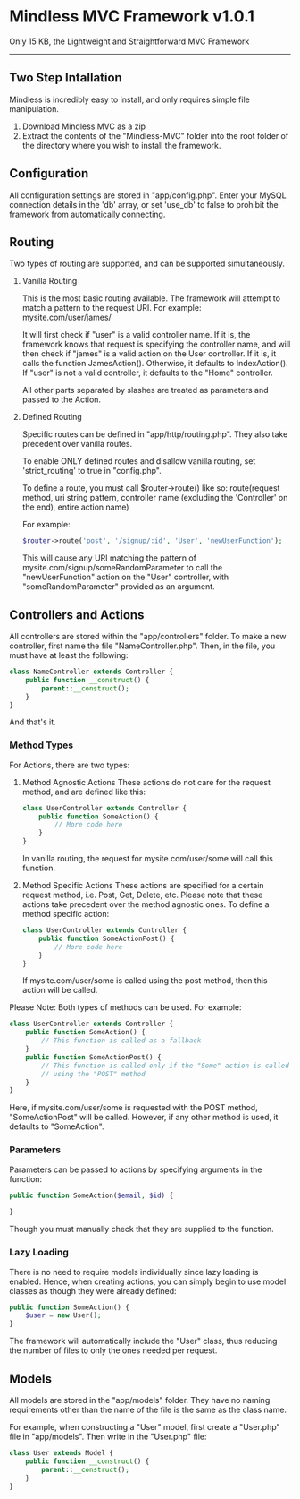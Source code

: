 Mindless MVC Framework v1.0.1
=============

Only 15 KB, the Lightweight and Straightforward MVC Framework
___________________

## Two Step Intallation

Mindless is incredibly easy to install, and only requires simple file manipulation.

1. Download Mindless MVC as a zip
2. Extract the contents of the "Mindless-MVC" folder into the root folder of the directory where you wish to install the framework.

## Configuration

All configuration settings are stored in "app/config.php". Enter your MySQL connection details in the 'db' array, or set 'use_db' to false to prohibit the framework from automatically connecting.

## Routing

Two types of routing are supported, and can be supported simultaneously.

1. Vanilla Routing

	This is the most basic routing available. The framework will attempt to match a pattern to the request URI.
	For example: mysite.com/user/james/

	It will first check if "user" is a valid controller name. If it is, the framework knows that request is specifying the controller name, and will then check if "james" is a valid action on the User controller. If it is, it calls the function JamesAction(). Otherwise, it defaults to IndexAction(). If "user" is not a valid controller, it defaults to the "Home" controller.

	All other parts separated by slashes are treated as parameters and passed to the Action.

2. Defined Routing
	
	Specific routes can be defined in "app/http/routing.php". They also take precedent over vanilla routes.

	To enable ONLY defined routes and disallow vanilla routing, set 'strict_routing' to true in "config.php".

	To define a route, you must call $router->route() like so:
	route(request method, uri string pattern, controller name (excluding the 'Controller' on the end), entire action name)

	For example:

	```php
	$router->route('post', '/signup/:id', 'User', 'newUserFunction');
	```

	This will cause any URI matching the pattern of mysite.com/signup/someRandomParameter to call the "newUserFunction" action on the "User" controller, with "someRandomParameter" provided as an argument.


## Controllers and Actions

All controllers are stored within the "app/controllers" folder. To make a new controller, first name the file "NameController.php". Then, in the file, you must have at least the following:

```php
class NameController extends Controller {
	public function __construct() {
		parent::__construct();
	}
}
```

And that's it.

### Method Types

For Actions, there are two types:

1. Method Agnostic Actions
	These actions do not care for the request method, and are defined like this:

	```php
	class UserController extends Controller {
		public function SomeAction() {
			// More code here
		}
	}
	```

	In vanilla routing, the request for mysite.com/user/some will call this function.

2. Method Specific Actions
	These actions are specified for a certain request method, i.e. Post, Get, Delete, etc. Please note that these actions take precedent over the method agnostic ones.
	To define a method specific action:

	```php
	class UserController extends Controller {
		public function SomeActionPost() {
			// More code here
		}
	}
	```

	If mysite.com/user/some is called using the post method, then this action will be called.

Please Note: Both types of methods can be used. For example:

```php
class UserController extends Controller {
	public function SomeAction() {
		// This function is called as a fallback
	}
	public function SomeActionPost() {
		// This function is called only if the "Some" action is called on the "User" controller
		// using the "POST" method
	}
}
```

Here, if mysite.com/user/some is requested with the POST method, "SomeActionPost" will be called. However, if any other method is used, it defaults to "SomeAction". 

### Parameters

Parameters can be passed to actions by specifying arguments in the function:

```php
public function SomeAction($email, $id) {
	
}
```

Though you must manually check that they are supplied to the function.

### Lazy Loading

There is no need to require models individually since lazy loading is enabled. Hence, when creating actions, you can simply begin to use model classes as though they were already defined:

```php
public function SomeAction() {
	$user = new User();
}
```

The framework will automatically include the "User" class, thus reducing the number of files to only the ones needed per request.

## Models

All models are stored in the "app/models" folder. They have no naming requirements other than the name of the file is the same as the class name.

For example, when constructing a "User" model, first create a "User.php" file in "app/models". Then write in the "User.php" file:

```php
class User extends Model {
	public function __construct() {
		parent::__construct();
	}
}
